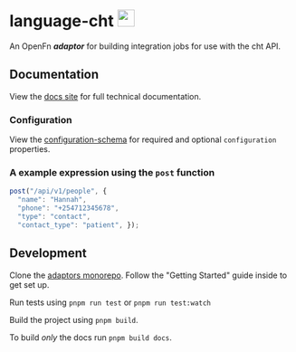 # language-cht <img src='./assets/square.png' width="30" height="30"/>

An OpenFn **_adaptor_** for building integration jobs for use with the cht API.

## Documentation

View the [docs site](https://docs.openfn.org/adaptors/packages/cht-docs)
for full technical documentation.

### Configuration

View the
[configuration-schema](https://docs.openfn.org/adaptors/packages/cht-configuration-schema/)
for required and optional `configuration` properties.

### A example expression using the `post` function

```js
post("/api/v1/people", {  
  "name": "Hannah",
  "phone": "+254712345678",
  "type": "contact",
  "contact_type": "patient", });
```

## Development

Clone the [adaptors monorepo](https://github.com/OpenFn/adaptors). Follow the
"Getting Started" guide inside to get set up.

Run tests using `pnpm run test` or `pnpm run test:watch`

Build the project using `pnpm build`.

To build _only_ the docs run `pnpm build docs`.
